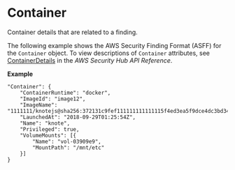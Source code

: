 # Container<a name="asff-resourcedetails-container"></a>

Container details that are related to a finding\. 

The following example shows the AWS Security Finding Format \(ASFF\) for the `Container` object\. To view descriptions of `Container` attributes, see [ContainerDetails](https://docs.aws.amazon.com/securityhub/1.0/APIReference/API_ContainerDetails.html) in the *AWS Security Hub API Reference*\.

**Example**

```
"Container": {
    "ContainerRuntime": "docker",
    "ImageId": "image12",
    "ImageName": "1111111/knotejs@sha256:372131c9fef111111111111115f4ed3ea5f9dce4dc3bd34ce21846588a3",
    "LaunchedAt": "2018-09-29T01:25:54Z",
    "Name": "knote",
    "Privileged": true,
    "VolumeMounts": [{
        "Name": "vol-03909e9",
        "MountPath": "/mnt/etc"
    }]
}
```